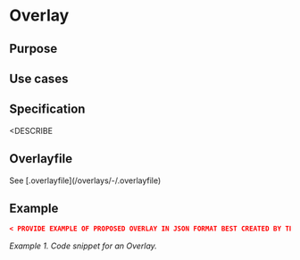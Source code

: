 # <NAME-OF-OVERLAY> Overlay

## Purpose

<DESCRIBE PURPOSE OF THE PROPOSED OVERLAY>

## Use cases

<DESCRIBE USE CASES OF THE PROPOSED OVERLAY>

## Specification

<DESCRIBE

## Overlayfile

<PROVIDE OVERLAYFILE AND LINK IT HERE>
See [<name-of-overlay>.overlayfile](/overlays/<next-number>-<name-of-overlay>/<name-of-overlay>.overlayfile)

## Example

```json
< PROVIDE EXAMPLE OF PROPOSED OVERLAY IN JSON FORMAT BEST CREATED BY THE OCA-BIN TOOL >
```

_Example 1. Code snippet for an <name-of-overlay> Overlay._

